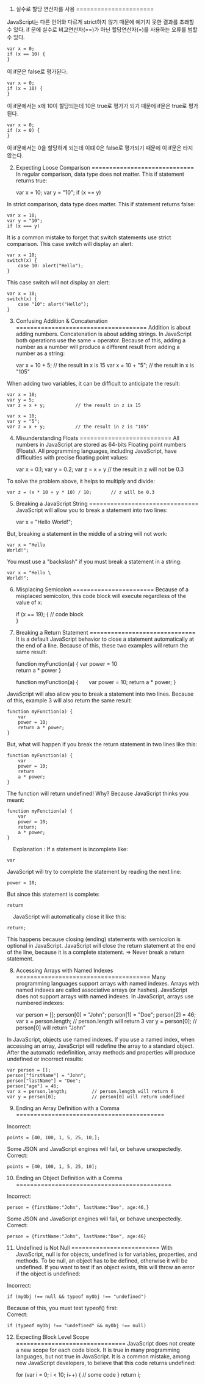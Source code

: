 1. 실수로 할당 연산자를 사용 
======================

JavaScript는 다른 언어와 다르게 strict하지 않기 때문에 예기치 못한 결과를 초래할 수 있다. if 문에 실수로 비교연산자(==)가 아닌 할당연산자(=)를 사용하는 오류를 범할 수 있다.
    
    var x = 0;
    if (x == 10) {
    }

이 if문은 false로 평가된다.

    var x = 0;
    if (x = 10) {
    }

이 if문에서는 x에 10이 할당되는데 10은 true로 평가가 되기 때문에 if문은 true로 평가된다.

    var x = 0;
    if (x = 0) {
    }

이 if문에서는 0을 할당하게 되는데 이떄 0은 false로 평가되기 때문에 이 if문은 타지 않는다.

2. Expecting Loose Comparison
=============================
In regular comparison, data type does not matter. This if statement returns true:

    var x = 10;
    var y = "10";
    if (x == y)

In strict comparison, data type does matter. This if statement returns false:

    var x = 10;
    var y = "10";
    if (x === y)

It is a common mistake to forget that switch statements use strict comparison.
This case switch will display an alert:

    var x = 10;
    switch(x) {
        case 10: alert("Hello");
    }

This case switch will not display an alert:

    var x = 10;
    switch(x) {
        case "10": alert("Hello");
    }

3. Confusing Addition & Concatenation
=====================================
Addition is about adding numbers.
Concatenation is about adding strings.
In JavaScript both operations use the same + operator.
Because of this, adding a number as a number will produce a different result from adding a number as a string:

    var x = 10 + 5;          // the result in x is 15
    var x = 10 + "5";        // the result in x is "105"

When adding two variables, it can be difficult to anticipate the result:

    var x = 10;
    var y = 5;
    var z = x + y;           // the result in z is 15
    
    var x = 10;
    var y = "5";
    var z = x + y;           // the result in z is "105"

4. Misunderstanding Floats
==========================
All numbers in JavaScript are stored as 64-bits Floating point numbers (Floats).
All programming languages, including JavaScript, have difficulties with precise floating point values:

    var x = 0.1;
    var y = 0.2;
    var z = x + y            // the result in z will not be 0.3
    
To solve the problem above, it helps to multiply and divide:

    var z = (x * 10 + y * 10) / 10;       // z will be 0.3
    
5. Breaking a JavaScript String
===============================
JavaScript will allow you to break a statement into two lines:

    var x =
    "Hello World!";

But, breaking a statement in the middle of a string will not work:

    var x = "Hello
    World!";

You must use a "backslash" if you must break a statement in a string:     

    var x = "Hello \
    World!";

6. Misplacing Semicolon
=======================
Because of a misplaced semicolon, this code block will execute regardless of the value of x:

    if (x == 19);
    {
        // code block  
    }
    
7. Breaking a Return Statement
==============================
It is a default JavaScript behavior to close a statement automatically at the end of a line.
Because of this, these two examples will return the same result:

    function myFunction(a) {
        var power = 10  
        return a * power
    }
    
    function myFunction(a) {
        var power = 10;
        return a * power;
    }   

JavaScript will also allow you to break a statement into two lines.
Because of this, example 3 will also return the same result:

    function myFunction(a) {
        var
        power = 10;  
        return a * power;
    }

But, what will happen if you break the return statement in two lines like this:

    function myFunction(a) {
        var
        power = 10;  
        return
        a * power;
    }

The function will return undefined!
Why? Because JavaScript thinks you meant:
    
    function myFunction(a) {
        var
        power = 10;  
        return;
        a * power;
    }
    
Explanation :
If a statement is incomplete like:

    var

JavaScript will try to complete the statement by reading the next line:

    power = 10;

But since this statement is complete:

    return
    
JavaScript will automatically close it like this:

    return;
    
This happens because closing (ending) statements with semicolon is optional in JavaScript.
JavaScript will close the return statement at the end of the line, because it is a complete statement.
=> Never break a return statement.

8. Accessing Arrays with Named Indexes
======================================
Many programming languages support arrays with named indexes.
Arrays with named indexes are called associative arrays (or hashes).
JavaScript does not support arrays with named indexes.
In JavaScript, arrays use numbered indexes:

    var person = [];
    person[0] = "John";
    person[1] = "Doe";
    person[2] = 46;
    var x = person.length;         // person.length will return 3
    var y = person[0];             // person[0] will return "John"

In JavaScript, objects use named indexes.
If you use a named index, when accessing an array, JavaScript will redefine the array to a standard object.
After the automatic redefinition, array methods and properties will produce undefined or incorrect results:

    var person = [];
    person["firstName"] = "John";
    person["lastName"] = "Doe";
    person["age"] = 46;
    var x = person.length;         // person.length will return 0
    var y = person[0];             // person[0] will return undefined
    
9. Ending an Array Definition with a Comma
==========================================
    
Incorrect:

    points = [40, 100, 1, 5, 25, 10,];

Some JSON and JavaScript engines will fail, or behave unexpectedly.
Correct:

    points = [40, 100, 1, 5, 25, 10];
    
10. Ending an Object Definition with a Comma
============================================

Incorrect:

    person = {firstName:"John", lastName:"Doe", age:46,}

Some JSON and JavaScript engines will fail, or behave unexpectedly.    
Correct:

    person = {firstName:"John", lastName:"Doe", age:46}
    
11. Undefined is Not Null
=========================
With JavaScript, null is for objects, undefined is for variables, properties, and methods.
To be null, an object has to be defined, otherwise it will be undefined.
If you want to test if an object exists, this will throw an error if the object is undefined:

Incorrect:

    if (myObj !== null && typeof myObj !== "undefined") 

Because of this, you must test typeof() first:    
Correct:

    if (typeof myObj !== "undefined" && myObj !== null) 
    
12. Expecting Block Level Scope
===============================
JavaScript does not create a new scope for each code block.
It is true in many programming languages, but not true in JavaScript.
It is a common mistake, among new JavaScript developers, to believe that this code returns undefined:

    for (var i = 0; i < 10; i++) {
        // some code
    }
    return i;
